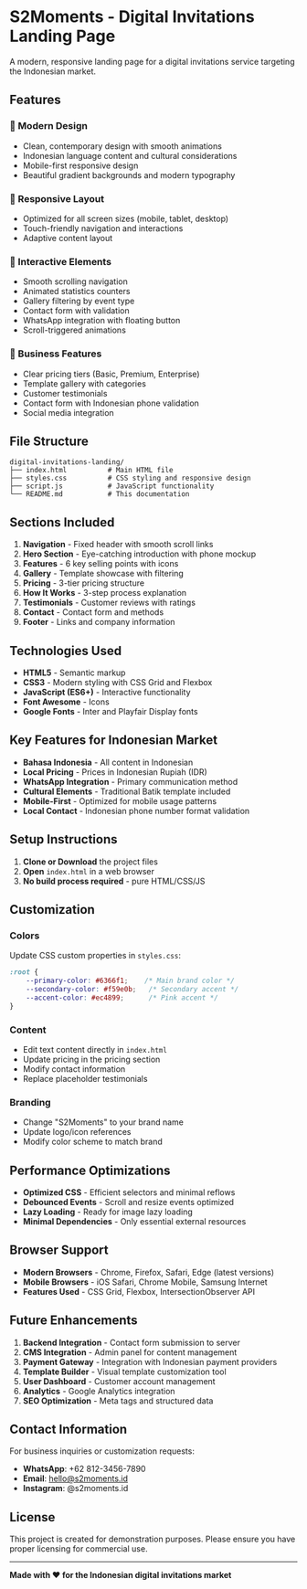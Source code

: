 # S2Moments - Digital Invitations Landing Page

A modern, responsive landing page for a digital invitations service targeting the Indonesian market.

## Features

### 🎨 Modern Design
- Clean, contemporary design with smooth animations
- Indonesian language content and cultural considerations
- Mobile-first responsive design
- Beautiful gradient backgrounds and modern typography

### 📱 Responsive Layout
- Optimized for all screen sizes (mobile, tablet, desktop)
- Touch-friendly navigation and interactions
- Adaptive content layout

### 🚀 Interactive Elements
- Smooth scrolling navigation
- Animated statistics counters
- Gallery filtering by event type
- Contact form with validation
- WhatsApp integration with floating button
- Scroll-triggered animations

### 💼 Business Features
- Clear pricing tiers (Basic, Premium, Enterprise)
- Template gallery with categories
- Customer testimonials
- Contact form with Indonesian phone validation
- Social media integration

## File Structure

```
digital-invitations-landing/
├── index.html          # Main HTML file
├── styles.css          # CSS styling and responsive design
├── script.js           # JavaScript functionality
└── README.md           # This documentation
```

## Sections Included

1. **Navigation** - Fixed header with smooth scroll links
2. **Hero Section** - Eye-catching introduction with phone mockup
3. **Features** - 6 key selling points with icons
4. **Gallery** - Template showcase with filtering
5. **Pricing** - 3-tier pricing structure
6. **How It Works** - 3-step process explanation
7. **Testimonials** - Customer reviews with ratings
8. **Contact** - Contact form and methods
9. **Footer** - Links and company information

## Technologies Used

- **HTML5** - Semantic markup
- **CSS3** - Modern styling with CSS Grid and Flexbox
- **JavaScript (ES6+)** - Interactive functionality
- **Font Awesome** - Icons
- **Google Fonts** - Inter and Playfair Display fonts

## Key Features for Indonesian Market

- **Bahasa Indonesia** - All content in Indonesian
- **Local Pricing** - Prices in Indonesian Rupiah (IDR)
- **WhatsApp Integration** - Primary communication method
- **Cultural Elements** - Traditional Batik template included
- **Mobile-First** - Optimized for mobile usage patterns
- **Local Contact** - Indonesian phone number format validation

## Setup Instructions

1. **Clone or Download** the project files
2. **Open** `index.html` in a web browser
3. **No build process required** - pure HTML/CSS/JS

## Customization

### Colors
Update CSS custom properties in `styles.css`:
```css
:root {
    --primary-color: #6366f1;    /* Main brand color */
    --secondary-color: #f59e0b;   /* Secondary accent */
    --accent-color: #ec4899;      /* Pink accent */
}
```

### Content
- Edit text content directly in `index.html`
- Update pricing in the pricing section
- Modify contact information
- Replace placeholder testimonials

### Branding
- Change "S2Moments" to your brand name
- Update logo/icon references
- Modify color scheme to match brand

## Performance Optimizations

- **Optimized CSS** - Efficient selectors and minimal reflows
- **Debounced Events** - Scroll and resize events optimized
- **Lazy Loading** - Ready for image lazy loading
- **Minimal Dependencies** - Only essential external resources

## Browser Support

- **Modern Browsers** - Chrome, Firefox, Safari, Edge (latest versions)
- **Mobile Browsers** - iOS Safari, Chrome Mobile, Samsung Internet
- **Features Used** - CSS Grid, Flexbox, IntersectionObserver API

## Future Enhancements

1. **Backend Integration** - Contact form submission to server
2. **CMS Integration** - Admin panel for content management
3. **Payment Gateway** - Integration with Indonesian payment providers
4. **Template Builder** - Visual template customization tool
5. **User Dashboard** - Customer account management
6. **Analytics** - Google Analytics integration
7. **SEO Optimization** - Meta tags and structured data

## Contact Information

For business inquiries or customization requests:
- **WhatsApp**: +62 812-3456-7890
- **Email**: hello@s2moments.id
- **Instagram**: @s2moments.id

## License

This project is created for demonstration purposes. Please ensure you have proper licensing for commercial use.

---

**Made with ❤️ for the Indonesian digital invitations market**
